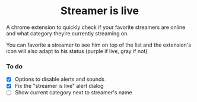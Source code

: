 <h1 align="center">Streamer is live</h1>

A chrome extension to quickly check if your favorite streamers are online and what category they’re currently streaming on.

You can favorite a streamer to see him on top of the list and the
extension's icon will also adapt to his status (purple if live, gray
if not)

### To do

- [x] Options to disable alerts and sounds
- [x] Fix the "streamer is live" alert dialog
- [ ] Show current category next to streamer's name
